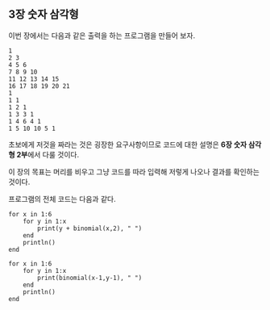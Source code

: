 ## 3장 숫자 삼각형

이번 장에서는 다음과 같은 출력을 하는 프로그램을 만들어 보자.

```
1
2 3
4 5 6
7 8 9 10
11 12 13 14 15
16 17 18 19 20 21
1
1 1
1 2 1
1 3 3 1
1 4 6 4 1
1 5 10 10 5 1
```

초보에게 저것을 짜라는 것은 굉장한 요구사항이므로 코드에 대한 설명은 **6장 숫자 삼각형 2부**에서 다룰 것이다.

이 장의 목표는 머리를 비우고 그냥 코드를 따라 입력해 저렇게 나오나 결과를 확인하는 것이다.

프로그램의 전체 코드는 다음과 같다.

```
for x in 1:6
    for y in 1:x
        print(y + binomial(x,2), " ")
    end
    println()
end

for x in 1:6
    for y in 1:x
        print(binomial(x-1,y-1), " ")
    end
    println()
end
```



